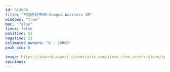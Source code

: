 ```yaml
---
id: 814900
title: "三国虎将传VR-Sanguo Warriors VR"
windows: "true"
mac: "false"
linux: false
positive: 53
negative: 21
estimated_owners: "0 - 20000"
peak_ccu: 0

image: https://shared.akamai.steamstatic.com/store_item_assets/steam/apps/814900/header.jpg?t=1548727388
opinions:
---
```

